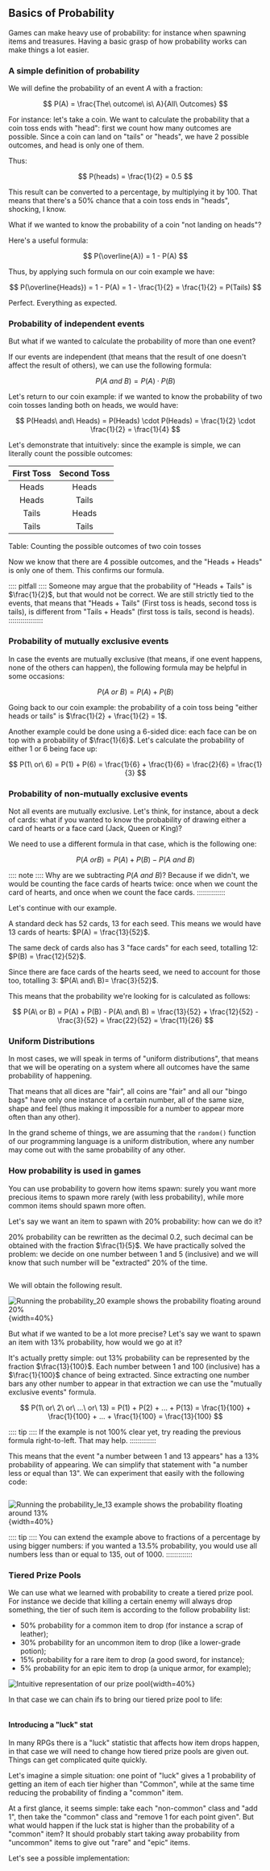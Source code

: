 Basics of Probability
---------------------

Games can make heavy use of probability: for instance when spawning items and treasures. Having a basic grasp of how probability works can make things a lot easier.

### A simple definition of probability

We will define the probability of an event $A$ with a fraction:

$$
P(A) = \frac{The\ outcome\ is\ A}{All\ Outcomes}
$$

For instance: let's take a coin. We want to calculate the probability that a coin toss ends with "head": first we count how many outcomes are possible. Since a coin can land on "tails" or "heads", we have 2 possible outcomes, and head is only one of them.

Thus:

$$
P(heads) = \frac{1}{2} = 0.5
$$

This result can be converted to a percentage, by multiplying it by 100. That means that there's a 50\% chance that a coin toss ends in "heads", shocking, I know.

What if we wanted to know the probability of a coin "not landing on heads"?

Here's a useful formula:

$$
P(\overline{A}) = 1 - P(A)
$$

Thus, by applying such formula on our coin example we have:

$$
P(\overline{Heads}) = 1 - P(A) = 1 - \frac{1}{2} = \frac{1}{2} = P(Tails)
$$

Perfect. Everything as expected.

### Probability of independent events

But what if we wanted to calculate the probability of more than one event?

If our events are independent (that means that the result of one doesn't affect the result of others), we can use the following formula:

$$
P(A\ and\ B) = P(A) \cdot P(B)
$$

Let's return to our coin example: if we wanted to know the probability of two coin tosses landing both on heads, we would have:

$$
P(Heads\ and\ Heads) = P(Heads) \cdot P(Heads) = \frac{1}{2} \cdot \frac{1}{2} = \frac{1}{4}
$$

Let's demonstrate that intuitively: since the example is simple, we can literally count the possible outcomes:

| First Toss | Second Toss |
| :--------: | :---------: |
| Heads      | Heads       |
| Heads      | Tails       |
| Tails      | Heads       |
| Tails      | Tails       |

Table: Counting the possible outcomes of two coin tosses

Now we know that there are 4 possible outcomes, and the "Heads + Heads" is only one of them. This confirms our formula.

:::: pitfall ::::
Someone may argue that the probability of "Heads + Tails" is $\frac{1}{2}$, but that would not be correct. We are still strictly tied to the events, that means that "Heads + Tails" (First toss is heads, second toss is tails), is different from "Tails + Heads" (first toss is tails, second is heads).
:::::::::::::::::

### Probability of mutually exclusive events

In case the events are mutually exclusive (that means, if one event happens, none of the others can happen), the following formula may be helpful in some occasions:

$$
P(A\ or\ B) = P(A) + P(B)
$$

Going back to our coin example: the probability of a coin toss being "either heads or tails" is $\frac{1}{2} + \frac{1}{2} = 1$.

Another example could be done using a 6-sided dice: each face can be on top with a probability of $\frac{1}{6}$. Let's calculate the probability of either 1 or 6 being face up:

$$
P(1\ or\ 6) = P(1) + P(6) = \frac{1}{6} + \frac{1}{6} = \frac{2}{6} = \frac{1}{3}
$$

### Probability of non-mutually exclusive events

Not all events are mutually exclusive. Let's think, for instance, about a deck of cards: what if you wanted to know the probability of drawing either a card of hearts or a face card (Jack, Queen or King)?

We need to use a different formula in that case, which is the following one:

$$
P(A\ or B) = P(A) + P(B) - P(A\ and\ B)
$$

:::: note ::::
Why are we subtracting $P(A\ and\ B)$?
Because if we didn't, we would be counting the face cards of hearts twice: once when we count the card of hearts, and once when we count the face cards.
::::::::::::::

Let's continue with our example.

A standard deck has 52 cards, 13 for each seed. This means we would have 13 cards of hearts: $P(A) = \frac{13}{52}$.

The same deck of cards also has 3 "face cards" for each seed, totalling 12: $P(B) = \frac{12}{52}$.

Since there are face cards of the hearts seed, we need to account for those too, totalling 3: $P(A\ and\ B)= \frac{3}{52}$.

This means that the probability we're looking for is calculated as follows:

$$
P(A\ or B) = P(A) + P(B) - P(A\ and\ B) = \frac{13}{52} + \frac{12}{52} - \frac{3}{52} = \frac{22}{52} = \frac{11}{26}
$$

### Uniform Distributions

In most cases, we will speak in terms of "uniform distributions", that means that we will be operating on a system where all outcomes have the same probability of happening.

That means that all dices are "fair", all coins are "fair" and all our "bingo bags" have only one instance of a certain number, all of the same size, shape and feel (thus making it impossible for a number to appear more often than any other).

In the grand scheme of things, we are assuming that the `random()` function of our programming language is a uniform distribution, where any number may come out with the same probability of any other.

### How probability is used in games

You can use probability to govern how items spawn: surely you want more precious items to spawn more rarely (with less probability), while more common items should spawn more often.

Let's say we want an item to spawn with 20\% probability: how can we do it?

20\% probability can be rewritten as the decimal $0.2$, such decimal can be obtained with the fraction $\frac{1}{5}$. We have practically solved the problem: we decide on one number between 1 and 5 (inclusive) and we will know that such number will be "extracted" 20\% of the time.

```{src=maths/probability_20 caption="1 (out of 5) will be extracted with about 20% probability"}
```

We will obtain the following result.

![Running the probability_20 example shows the probability floating around 20\%](./images/maths/probability_20.png){width=40%}

But what if we wanted to be a lot more precise? Let's say we want to spawn an item with 13\% probability, how would we go at it?

It's actually pretty simple: out 13\% probability can be represented by the fraction $\frac{13}{100}$. Each number between 1 and 100 (inclusive) has a $\frac{1}{100}$ chance of being extracted. Since extracting one number bars any other number to appear in that extraction we can use the "mutually exclusive events" formula.

$$
P(1\ or\ 2\ or\ ...\ or\ 13) = P(1) + P(2) + ... + P(13) = \frac{1}{100} + \frac{1}{100} + ... + \frac{1}{100} = \frac{13}{100}
$$

:::: tip ::::
If the example is not 100% clear yet, try reading the previous formula right-to-left. That may help.
:::::::::::::

This means that the event "a number between 1 and 13 appears" has a 13\% probability of appearing. We can simplify that statement with "a number less or equal than 13". We can experiment that easily with the following code:

```{src=maths/probability_le_13 caption="A number less or equal than 13 (out of 100) has 13% probability of appearing"}
```

![Running the probability_le_13 example shows the probability floating around 13\%](./images/maths/probability_le_13.png){width=40%}

:::: tip ::::
You can extend the example above to fractions of a percentage by using bigger numbers: if you wanted a 13.5% probability, you would use all numbers less than or equal to 135, out of 1000.
:::::::::::::

### Tiered Prize Pools

We can use what we learned with probability to create a tiered prize pool. For instance we decide that killing a certain enemy will always drop something, the tier of such item is according to the follow probability list:

- 50% probability for a common item to drop (for instance a scrap of leather);
- 30% probability for an uncommon item to drop (like a lower-grade potion);
- 15% probability for a rare item to drop (a good sword, for instance);
- 5% probability for an epic item to drop (a unique armor, for example);

![Intuitive representation of our prize pool](./images/maths/probability_prize_pool.svg){width=40%}

In that case we can chain ifs to bring our tiered prize pool to life:

```{src=maths/probability_tiered_pool caption="How to implement a tiered prize pool selector"}
```

#### Introducing a "luck" stat

In many RPGs there is a "luck" statistic that affects how item drops happen, in that case we will need to change how tiered prize pools are given out. Things can get complicated quite quickly.

Let's imagine a simple situation: one point of "luck" gives a $1%$ probability of getting an item of each tier higher than "Common", while at the same time reducing the probability of finding a "common" item.

At a first glance, it seems simple: take each "non-common" class and "add 1", then take the "common" class and "remove 1 for each point given". But what would happen if the luck stat is higher than the probability of a "common" item? It should probably start taking away probability from "uncommon" items to give out "rare" and "epic" items.

Let's see a possible implementation:

```{src=maths/probability_luck caption="A possible implementation of a luck stat"}
```
